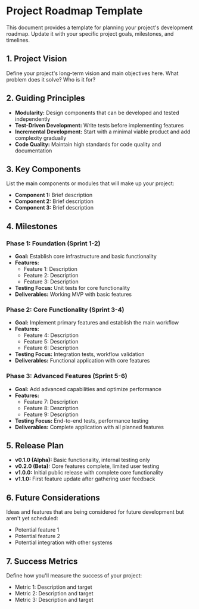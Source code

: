 # Project Roadmap Template

This document provides a template for planning your project's development roadmap. Update it with your specific project goals, milestones, and timelines.

## 1. Project Vision

Define your project's long-term vision and main objectives here. What problem does it solve? Who is it for?

## 2. Guiding Principles

- **Modularity:** Design components that can be developed and tested independently
- **Test-Driven Development:** Write tests before implementing features
- **Incremental Development:** Start with a minimal viable product and add complexity gradually
- **Code Quality:** Maintain high standards for code quality and documentation

## 3. Key Components

List the main components or modules that will make up your project:

- **Component 1:** Brief description
- **Component 2:** Brief description
- **Component 3:** Brief description

## 4. Milestones

### Phase 1: Foundation (Sprint 1-2)

- **Goal:** Establish core infrastructure and basic functionality
- **Features:**
  - Feature 1: Description
  - Feature 2: Description
  - Feature 3: Description
- **Testing Focus:** Unit tests for core functionality
- **Deliverables:** Working MVP with basic features

### Phase 2: Core Functionality (Sprint 3-4)

- **Goal:** Implement primary features and establish the main workflow
- **Features:**
  - Feature 4: Description
  - Feature 5: Description
  - Feature 6: Description
- **Testing Focus:** Integration tests, workflow validation
- **Deliverables:** Functional application with core features

### Phase 3: Advanced Features (Sprint 5-6)

- **Goal:** Add advanced capabilities and optimize performance
- **Features:**
  - Feature 7: Description
  - Feature 8: Description
  - Feature 9: Description
- **Testing Focus:** End-to-end tests, performance testing
- **Deliverables:** Complete application with all planned features

## 5. Release Plan

- **v0.1.0 (Alpha):** Basic functionality, internal testing only
- **v0.2.0 (Beta):** Core features complete, limited user testing
- **v1.0.0:** Initial public release with complete core functionality
- **v1.1.0:** First feature update after gathering user feedback

## 6. Future Considerations

Ideas and features that are being considered for future development but aren't yet scheduled:

- Potential feature 1
- Potential feature 2
- Potential integration with other systems

## 7. Success Metrics

Define how you'll measure the success of your project:

- Metric 1: Description and target
- Metric 2: Description and target
- Metric 3: Description and target
